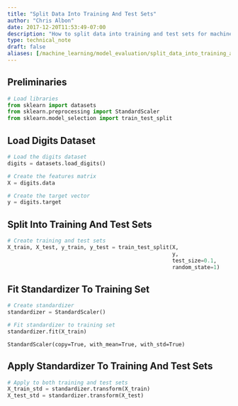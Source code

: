 ```yaml
---
title: "Split Data Into Training And Test Sets"
author: "Chris Albon"
date: 2017-12-20T11:53:49-07:00
description: "How to split data into training and test sets for machine learning in Python."
type: technical_note
draft: false
aliases: [/machine_learning/model_evaluation/split_data_into_training_and_test_sets/]
---
```

## Preliminaries


```python
# Load libraries
from sklearn import datasets
from sklearn.preprocessing import StandardScaler
from sklearn.model_selection import train_test_split
```

## Load Digits Dataset


```python
# Load the digits dataset
digits = datasets.load_digits()

# Create the features matrix
X = digits.data

# Create the target vector
y = digits.target
```

## Split Into Training And Test Sets


```python
# Create training and test sets
X_train, X_test, y_train, y_test = train_test_split(X, 
                                                    y, 
                                                    test_size=0.1, 
                                                    random_state=1)
```

## Fit Standardizer To Training Set


```python
# Create standardizer
standardizer = StandardScaler()

# Fit standardizer to training set
standardizer.fit(X_train)
```




    StandardScaler(copy=True, with_mean=True, with_std=True)



## Apply Standardizer To Training And Test Sets


```python
# Apply to both training and test sets
X_train_std = standardizer.transform(X_train)
X_test_std = standardizer.transform(X_test)
```
